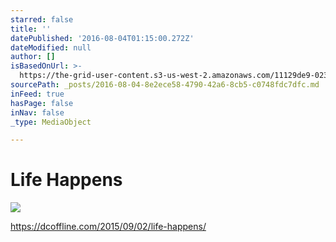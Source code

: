 ```yaml
---
starred: false
title: ''
datePublished: '2016-08-04T01:15:00.272Z'
dateModified: null
author: []
isBasedOnUrl: >-
  https://the-grid-user-content.s3-us-west-2.amazonaws.com/11129de9-0235-4b55-9d7b-2142e10ec000.jpg
sourcePath: _posts/2016-08-04-8e2ece58-4790-42a6-8cb5-c0748fdc7dfc.md
inFeed: true
hasPage: false
inNav: false
_type: MediaObject

---
```

# Life Happens
![](https://the-grid-user-content.s3-us-west-2.amazonaws.com/11129de9-0235-4b55-9d7b-2142e10ec000.jpg)

https://dcoffline.com/2015/09/02/life-happens/